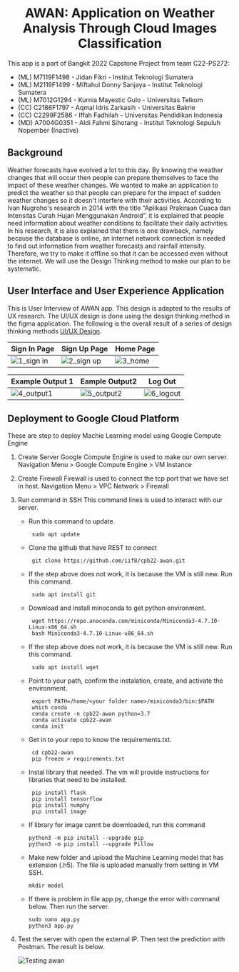 <h1 align="center">AWAN: Application on Weather Analysis Through Cloud Images Classification</h1>
This app is a part of Bangkit 2022 Capstone Project from team C22-PS272:

- (ML) M7119F1498 - Jidan Fikri - Institut Teknologi Sumatera
- (ML) M2119F1499 - Miftahul Donny Sanjaya - Institut Teknologi Sumatera
- (ML) M7012G1294 - Kurnia Mayestic Gulo - Universitas Telkom
- (CC) C2186F1797 - Aqmal Idris Zarkasih  - Universitas Bakrie
- (CC) C2299F2586 - Iffah Fadhilah  - Universitas Pendidikan Indonesia
- (MD) A7004G0351 - Aldi Fahmi Sihotang - Institut Teknologi Sepuluh Nopember (Inactive)


## Background
Weather forecasts have evolved a lot to this day. By knowing the weather changes that will occur then people can prepare themselves to face the impact of these weather changes. We wanted to make an application to predict the weather so that people can prepare for the impact of sudden weather changes so it doesn't interfere with their activities.
According to Ivan Nugroho's research in 2014 with the title “Aplikasi Prakiraan Cuaca dan Intensitas Curah Hujan Menggunakan Android”, it is explained that people need information about weather conditions to facilitate their daily activities. In his research, it is also explained that there is one drawback, namely because the database is online, an internet network connection is needed to find out information from weather forecasts and rainfall intensity. Therefore, we try to make it offline so that it can be accessed even without the internet. We will use the Design Thinking method to make our plan to be systematic.

## User Interface and User Experience Application
This is User Interview of AWAN app. This design is adapted to the results of UX research. The UI/UX design is done using the design thinking method in the figma application. The following is the overall result of a series of design thinking methods [UI/UX Design](https://tinyurl.com/PlanAPKinFigma). 

| Sign In Page   | Sign Up Page    | Home Page    |
| ------------- | ------------- | -------- |
|![1_sign in](https://user-images.githubusercontent.com/99232109/172507664-acde492a-18c8-44f8-9c15-6bc4215e65ee.jpg) |![2_sign up](https://user-images.githubusercontent.com/99232109/172507698-6ae61c96-e36e-4645-afe1-ce97c061a532.jpg)|![3_home](https://user-images.githubusercontent.com/99232109/172507745-507214d0-b837-425a-91b4-be11b3bb536d.jpg)|

| Example Output 1    | Eample Output2     | Log Out     |
| ------------- | ------------- | -------- |
|![4_output1](https://user-images.githubusercontent.com/99232109/172507954-123636c7-d862-4959-82e4-25c55f836f9f.jpg)|![5_output2](https://user-images.githubusercontent.com/99232109/172507965-27a38d8d-89d4-4bf5-b254-ff4e91db3bdb.jpg)|![6_logout](https://user-images.githubusercontent.com/99232109/172507976-6c240967-f4c9-4ddc-9c61-25400d7739e8.jpg)|

## Deployment to Google Cloud Platform
These are step to deploy Machie Learning model using Google Compute Engine

1. Create Server 
   Google Compute Engine is used to make our own server.
   Navigation Menu > Google Compute Engine > VM Instance
2. Create Firewall
   Firewall is used to connect the tcp port that we have set in host.
   Navigation Menu > VPC Network > Firewall 
3. Run command in SSH
   This command lines is used to interact with our server.
   
   - Run this command to update.
        
          sudo apt update
          
   - Clone the github that have REST to connect
   
          git clone https://github.com/iif8/cpb22-awan.git
          
   - If the step above does not work, it is because the VM is still new. Run this command.
   
          sudo apt install git
          
   - Download and install minoconda to get python environment.
   
          wget https://repo.anaconda.com/miniconda/Miniconda3-4.7.10-Linux-x86_64.sh
          bash Miniconda3-4.7.10-Linux-x86_64.sh
          
   - If the step above does not work, it is because the VM is still new. Run this command.
   
          sudo apt install wget
          
   - Point to your path, confirm the instalation, create, and activate the environment.
   
          export PATH=/home/<your folder name>/miniconda3/bin:$PATH
          which conda
          conda create -n cpb22-awan python=3.7
          conda activate cpb22-awan
          conda init
          
   - Get in to your repo to know the requirements.txt. 
   
          cd cpb22-awan
          pip freeze > requirements.txt
          
   - Instal library that needed. The vm will provide instructions for libraries that need to be installed.
   
          pip install flask
          pip install tensorflow
          pip install numphy
          pip install image
          
   - If library for image cannt be downloaded, run this command
   
         python3 -m pip install --upgrade pip
         python3 -m pip install --upgrade Pillow
          
   -  Make new folder and upload the Machine Learning model that has extension (.h5). The file is uploaded manually from setting in VM SSH.
   
          mkdir model
          
   - If there is problem in file app.py, change the error with command below. Then run the server.
   
         sudo nano app.py
         python3 app.py
         
  4. Test the server with open the external IP. Then test the prediction with Postman. The result is below. 
    
      ![Testing awan](https://user-images.githubusercontent.com/99232109/172502561-7fcf89da-73ce-42b3-b00f-2ed70c1c6bf5.png)
  
  
 

    
          

